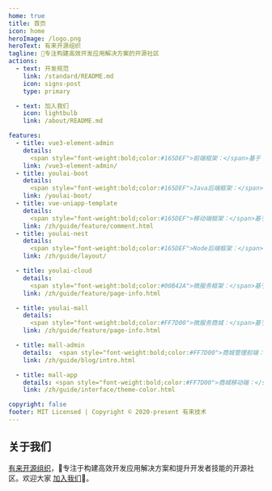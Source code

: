 ```yaml
---
home: true
title: 首页
icon: home
heroImage: /logo.png
heroText: 有来开源组织
tagline: 🚀专注构建高效开发应用解决方案的开源社区
actions:
  - text: 开发规范
    link: /standard/README.md
    icon: signs-post
    type: primary

  - text: 加入我们
    icon: lightbulb
    link: /about/README.md

features:
  - title: vue3-element-admin
    details:
      <span style="font-weight:bold;color:#165DEF">前端框架：</span>基于 Vue3、Vite、TypeScript、Element-Plus 构建的高效极简企业级后台管理前端模板。
    link: /vue3-element-admin/
  - title: youlai-boot
    details:
      <span style="font-weight:bold;color:#165DEF">Java后端框架：</span>基于 Java、Spring Boot 3、Spring Security 构建的安全可靠、简洁易扩展的 RBAC 权限管理后端。
    link: /youlai-boot/
  - title: vue-uniapp-template
    details:
      <span style="font-weight:bold;color:#165DEF">移动端框架：</span>基于 Uni-App、Vue3 和 TypeScript 构建的灵活跨平台移动端模板，使用 VSCode 和 CLI 高效开发模式。
    link: /zh/guide/feature/comment.html
  - title: youlai-nest
    details:
      <span style="font-weight:bold;color:#165DEF">Node后端框架：</span>基于 Node、Nest 和 TypeScript 构建的 RBAC 权限管理后端，前端全栈开发首选。
    link: /zh/guide/layout/

  - title: youlai-cloud
    details:
      <span style="font-weight:bold;color:#00B42A">微服务框架：</span>基于 Java、Spring Boot 3、Spring Cloud & Alibaba、SAS 构建的微服务解决方案。
    link: /zh/guide/feature/page-info.html

  - title: youlai-mall
    details:
      <span style="font-weight:bold;color:#FF7D00">微服务商城：</span>基于 vue3-element-admin、youlai-cloud、uniapp-nutui-template 构建的微服务商城
    link: /zh/guide/feature/page-info.html

  - title: mall-admin
    details:  <span style="font-weight:bold;color:#FF7D00">商城管理前端：</span>基于 vue3-element-admin 模板框架开发的 youlai-mall 商城管理系统
    link: /zh/guide/blog/intro.html

  - title: mall-app
    details: <span style="font-weight:bold;color:#FF7D00">商城移动端：</span>youlai-mall 微信小程序/H5/Android/iOS 移动应用端。
    link: /zh/guide/interface/theme-color.html

copyright: false
footer: MIT Licensed | Copyright © 2020-present 有来技术
---
```




## 关于我们

[有来开源组织](https://gitee.com/youlaiorg)，🚀专注于构建高效开发应用解决方案和提升开发者技能的开源社区。欢迎大家 [加入我们](./about/README.md)🤝。


